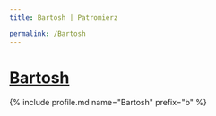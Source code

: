 ```yaml
---
title: Bartosh | Patromierz

permalink: /Bartosh
---
```


# [Bartosh](https://patronite.pl/Bartosh)

{% include profile.md name="Bartosh" prefix="b" %}
